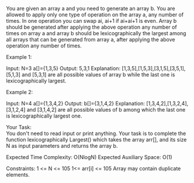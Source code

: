 You are given an array a and you need to generate an array b. You are allowed to apply only one type of operation on the array a, any number of times. In one operation you can swap ai, ai+1 if ai+ai+1 is even.
Array b should be generated after applying the above operation any number of times on array a and array b should be lexicographically the largest among all arrays that can be generated from array a, after applying the above operation any number of times.

Example 1:

Input:
N=3
a[]={1,3,5}
Output:
5,3,1
Explanation: [1,3,5],[1,5,3],[3,1,5],[3,5,1],
[5,1,3] and [5,3,1] are all possible
values of array b while the last one is 
lexicographically largest.
 

Example 2:

Input:
N=4
a[]={1,3,4,2}
Output:
b[]={3,1,4,2}
Explanation: [1,3,4,2],[1,3,2,4],[3,1,2,4] and 
[3,1,4,2] are all possible values of b among 
which the last one is lexicographically largest one.
 

Your Task:  
You don't need to read input or print anything. Your task is to complete the function lexicographically Largest() which takes the array arr[], and its size N as input parameters and returns the array b.

 

Expected Time Complexity: O(NlogN)
Expected Auxiliary Space: O(1)

 

Constraints:
1 <= N <= 105
1<= arr[i] <= 105
Array may contain duplicate elements. 
